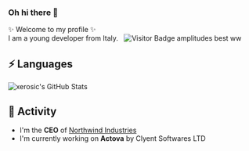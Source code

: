 ### Oh hi there 👋

✨ Welcome to my profile ✨  
I am a young developer from Italy.
&nbsp;
![Visitor Badge](https://visitor-badge.laobi.icu/badge?page_id=xerosic.xerosic)
amplitudes best ww

## ⚡ Languages
![xerosic's GitHub Stats](https://github-readme-stats.vercel.app/api?username=xerosic&show_icons=true&theme=radical)

## 🔭 Activity

- I'm the **CEO** of [Northwind Industries](https://northwind.cc)
- I'm currently working on **Actova** by Clyent Softwares LTD

